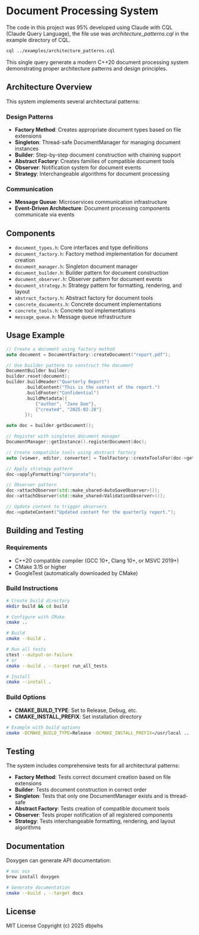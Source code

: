 # Document Processing System

The code in this project was 95% developed using Claude with CQL (Claude Query Language), the file use was *architecture_patterns.cql* in the example directory of CQL.

```bash
cql ../examples/architecture_patterns.cql
```

This single query generate a modern C++20 document processing system demonstrating proper architecture patterns and design principles.

## Architecture Overview

This system implements several architectural patterns:

### Design Patterns

- **Factory Method**: Creates appropriate document types based on file extensions
- **Singleton**: Thread-safe DocumentManager for managing document instances
- **Builder**: Step-by-step document construction with chaining support
- **Abstract Factory**: Creates families of compatible document tools
- **Observer**: Notification system for document events
- **Strategy**: Interchangeable algorithms for document processing

### Communication

- **Message Queue**: Microservices communication infrastructure
- **Event-Driven Architecture**: Document processing components communicate via events

## Components

- `document_types.h`: Core interfaces and type definitions
- `document_factory.h`: Factory method implementation for document creation
- `document_manager.h`: Singleton document manager
- `document_builder.h`: Builder pattern for document construction
- `document_observer.h`: Observer pattern for document events
- `document_strategy.h`: Strategy pattern for formatting, rendering, and layout
- `abstract_factory.h`: Abstract factory for document tools
- `concrete_documents.h`: Concrete document implementations
- `concrete_tools.h`: Concrete tool implementations
- `message_queue.h`: Message queue infrastructure

## Usage Example

```cpp
// Create a document using factory method
auto document = DocumentFactory::createDocument("report.pdf");

// Use builder pattern to construct the document
DocumentBuilder builder;
builder.reset(document);
builder.buildHeader("Quarterly Report")
       .buildContent("This is the content of the report.")
       .buildFooter("Confidential")
       .buildMetadata({
           {"author", "Jane Doe"},
           {"created", "2025-02-28"}
       });

auto doc = builder.getDocument();

// Register with singleton document manager
DocumentManager::getInstance().registerDocument(doc);

// Create compatible tools using abstract factory
auto [viewer, editor, converter] = ToolFactory::createToolsFor(doc->getType());

// Apply strategy pattern
doc->applyFormatting("corporate");

// Observer pattern
doc->attachObserver(std::make_shared<AutoSaveObserver>());
doc->attachObserver(std::make_shared<ValidationObserver>());

// Update content to trigger observers
doc->updateContent("Updated content for the quarterly report.");
```

## Building and Testing

### Requirements

- C++20 compatible compiler (GCC 10+, Clang 10+, or MSVC 2019+)
- CMake 3.15 or higher
- GoogleTest (automatically downloaded by CMake)

### Build Instructions

```bash
# Create build directory
mkdir build && cd build

# Configure with CMake
cmake ..

# Build
cmake --build .

# Run all tests
ctest --output-on-failure
# or
cmake --build . --target run_all_tests

# Install
cmake --install .
```

### Build Options

- **CMAKE_BUILD_TYPE**: Set to Release, Debug, etc.
- **CMAKE_INSTALL_PREFIX**: Set installation directory

```bash
# Example with build options
cmake -DCMAKE_BUILD_TYPE=Release -DCMAKE_INSTALL_PREFIX=/usr/local ..
```

## Testing

The system includes comprehensive tests for all architectural patterns:

- **Factory Method**: Tests correct document creation based on file extensions
- **Builder**: Tests document construction in correct order
- **Singleton**: Tests that only one DocumentManager exists and is thread-safe
- **Abstract Factory**: Tests creation of compatible document tools
- **Observer**: Tests proper notification of all registered components
- **Strategy**: Tests interchangeable formatting, rendering, and layout algorithms

## Documentation

Doxygen can generate API documentation:


```bash
# mac osx
brew install doxygen

# Generate documentation
cmake --build . --target docs
```

## License

MIT License
Copyright (c) 2025 dbjwhs
